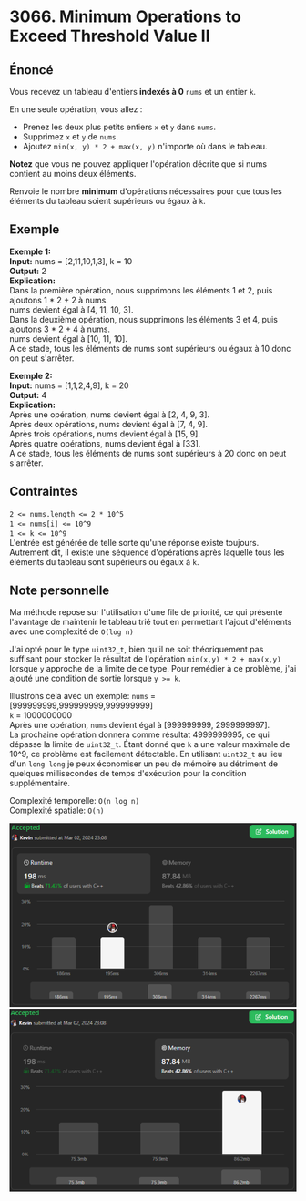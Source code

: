 # 3066. Minimum Operations to Exceed Threshold Value II

## Énoncé

Vous recevez un tableau d'entiers **indexés à 0** `nums` et un entier `k`.

En une seule opération, vous allez :

- Prenez les deux plus petits entiers `x` et `y` dans `nums`.
- Supprimez `x` et `y` de `nums`.
- Ajoutez `min(x, y) * 2 + max(x, y)` n'importe où dans le tableau.

**Notez** que vous ne pouvez appliquer l'opération décrite que si nums contient au moins deux éléments.

Renvoie le nombre **minimum** d'opérations nécessaires pour que tous les éléments du tableau soient supérieurs ou égaux à `k`.

## Exemple

**Exemple 1:**  
**Input:** nums = [2,11,10,1,3], k = 10  
**Output:** 2  
**Explication:**  
Dans la première opération, nous supprimons les éléments 1 et 2, puis ajoutons 1 \* 2 + 2 à nums.  
nums devient égal à [4, 11, 10, 3].  
Dans la deuxième opération, nous supprimons les éléments 3 et 4, puis ajoutons 3 \* 2 + 4 à nums.  
nums devient égal à [10, 11, 10].  
A ce stade, tous les éléments de nums sont supérieurs ou égaux à 10 donc on peut s'arrêter.

**Exemple 2:**  
**Input:** nums = [1,1,2,4,9], k = 20  
**Output:** 4  
**Explication:**  
Après une opération, nums devient égal à [2, 4, 9, 3].  
Après deux opérations, nums devient égal à [7, 4, 9].  
Après trois opérations, nums devient égal à [15, 9].  
Après quatre opérations, nums devient égal à [33].  
A ce stade, tous les éléments de nums sont supérieurs à 20 donc on peut s'arrêter.

## Contraintes

`2 <= nums.length <= 2 * 10^5`  
`1 <= nums[i] <= 10^9`  
`1 <= k <= 10^9`  
L'entrée est générée de telle sorte qu'une réponse existe toujours. Autrement dit, il existe une séquence d'opérations après laquelle tous les éléments du tableau sont supérieurs ou égaux à `k`.

## Note personnelle

Ma méthode repose sur l'utilisation d'une file de priorité, ce qui présente l'avantage de maintenir le tableau trié tout en permettant l'ajout d'éléments avec une complexité de `O(log n)`

J'ai opté pour le type `uint32_t`, bien qu'il ne soit théoriquement pas suffisant pour stocker le résultat de l'opération `min(x,y) * 2 + max(x,y)` lorsque `y` approche de la limite de ce type. Pour remédier à ce problème, j'ai ajouté une condition de sortie lorsque `y >= k`.

Illustrons cela avec un exemple:
`nums` = [999999999,999999999,999999999]  
`k` = 1000000000  
Après une opération, `nums` devient égal à [999999999, 2999999997].  
La prochaine opération donnera comme résultat 4999999995, ce qui dépasse la limite de `uint32_t`. Étant donné que `k` a une valeur maximale de 10^9, ce problème est facilement détectable.
En utilisant `uint32_t` au lieu d'un `long long` je peux économiser un peu de mémoire au détriment de quelques millisecondes de temps d'exécution pour la condition supplémentaire.

Complexité temporelle: `O(n log n)`  
Complexité spatiale: `O(n)`

<img src="../imgs/3066-runtime.png"/>
<img src="../imgs/3066-memory.png"/>
